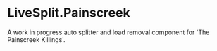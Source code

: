# LiveSplit.Painscreek

A work in progress auto splitter and load removal component for 'The Painscreek Killings'.